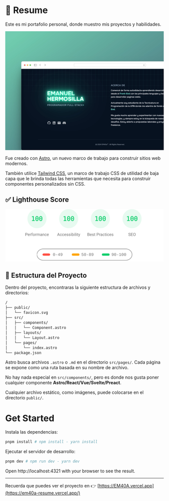 # 📄 Resume 

Este es mi portafolio personal, donde muestro mis proyectos y habilidades.

![Preview de la pagina](public/Preview.webp)

Fue creado con [Astro](https://astro.build/), un nuevo marco de trabajo para construir sitios web modernos.

También utilice [Tailwind CSS](https://tailwindcss.com/), un marco de trabajo CSS de utilidad de baja capa que le brinda todas las herramientas que necesita para construir componentes personalizados sin CSS.

## ✅ Lighthouse Score

<p align="center">
  <a href="https://pagespeed.web.dev/analysis/https-em40a-vercel-app/y5wt0hmwvc?form_factor=desktop">
    <img width="710" alt="AstroPaper Lighthouse Score" src="PageSpeed-Insights.svg">
  <a>
</p>

## 🚀 Estructura del Proyecto

Dentro del proyecto, encontraras la siguiente estructura de archivos y directorios:

```text
/
├── public/
│   └── favicon.svg
├── src/
│   ├── components/
│   │   └── Component.astro
│   ├── layouts/
│   │   └── Layout.astro
│   └── pages/
│       └── index.astro
└── package.json
```

Astro busca archivos `.astro` o `.md` en el directorio `src/pages/`. Cada página se expone como una ruta basada en su nombre de archivo.

No hay nada especial en `src/components/`, pero es donde nos gusta poner cualquier componente **Astro/React/Vue/Svelte/Preact**.

Cualquier archivo estático, como imágenes, puede colocarse en el directorio `public/`.

# Get Started

Instala las dependencias:

```bash
pnpm install # npm install - yarn install
```

Ejecutar el servidor de desarrollo:

```bash
pnpm dev # npm run dev - yarn dev
```

Open http://localhost:4321 with your browser to see the result.

---

Recuerda que puedes ver el proyecto en 👉 [https://EM40A.vercel.app](https://em40a-resume.vercel.app/)
